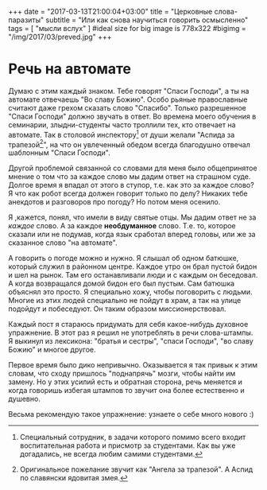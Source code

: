 +++
date = "2017-03-13T21:00:04+03:00"
title = "Церковные слова-паразиты"
subtitle = "Или как снова научиться говорить осмысленно"
tags        = [ "мысли вслух" ]
#ideal size for big image is 778х322
#bigimg = "/img/2017/03/preved.jpg"
+++

# Речь на автомате

Думаю с этим каждый знаком. Тебе говорят "Спаси Господи", а ты на автомате отвечаешь "Во славу Божию". Особо рьяные православные считают даже грехом сказать слово "Спасибо". Только разрешенное "Спаси Господи" должно звучать в ответ.
Во времена моего обучения в семинарии, злыдни-студенты часто троллили тех, кто отвечает на автомате. Так в столовой инспектору[^1] от души желали "Аспида за трапезой[^2]", на что он увлеченный обедом всегда благодушно отвечал шаблонным "Спаси Господи".

Другой проблемой связанной со словами для меня было общепринятое мнение о том что за каждое слово мы дадим ответ на страшном суде. Долгое время я впадал от этого в ступор, т.е. как это за каждое слово? Я что как робот всегда должен говорит только по делу? Никаких тебе анекдотов и разговоров про погоду? Но потом меня осенило.

Я ,кажется, понял, что имели в виду святые отцы. Мы дадим ответ не за *каждое* слово. А за каждое **необдуманное** слово. Т.е. то, которое сказали или не подумав, когда язык сработал вперед головы, или же за сказанное слово "на автомате".

А говорить о погоде можно и нужно. Я слышал об одном батюшке, который служил в районном центре. Каждое утро он брал пустой бидон и шел на рынок. Там его останавливали люди и с каждым он беседовал. А когда возвращался домой бидон его был пустым. Сам батюшка объяснял это просто. Я специально хожу, чтобы поговорить с людьми. Многие из этих людей специально не пойдут в храм, а так на улице подойдут и побеседуют. Он таким образом миссионерствовал.

Каждый пост я стараюсь придумать для себя какое-нибудь духовное упражнение. В этот раз я решил не употреблять в речи слова-штампы. Я выкинул из лексикона: "братья и сестры", "спаси Господи", "во славу Божию" и многое другое.

Первое время было дико непривычно. Оказывается я так привык к этим словам, что сходу пришлось "поднапрячь" мозги, чтобы найти им замену. Но у этих усилий есть и обратная сторона, речь меняется и когда говоришь избегая штампов то звучит она более естественно и душевно.

Весьма рекомендую такое упражнение: узнаете о себе много нового :)

[^1]: Специальный сотрудник, в задачи которого помимо всего входит воспитательная работа и присмотр за студентами. Как вы уже догадались, не всегда любим самими студентами.
[^2]: Оригинальное пожелание звучит как "Ангела за трапезой". А Аспид по славянски ядовитая змея.
